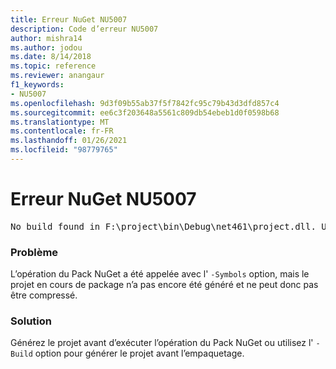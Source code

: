 ```yaml
---
title: Erreur NuGet NU5007
description: Code d’erreur NU5007
author: mishra14
ms.author: jodou
ms.date: 8/14/2018
ms.topic: reference
ms.reviewer: anangaur
f1_keywords:
- NU5007
ms.openlocfilehash: 9d3f09b55ab37f5f7842fc95c79b43d3dfd857c4
ms.sourcegitcommit: ee6c3f203648a5561c809db54ebeb1d0f0598b68
ms.translationtype: MT
ms.contentlocale: fr-FR
ms.lasthandoff: 01/26/2021
ms.locfileid: "98779765"
---
```

# <a name="nuget-error-nu5007"></a>Erreur NuGet NU5007
<pre>No build found in F:\project\bin\Debug\net461\project.dll. Use the -Build option or build the project.</pre>

### <a name="issue"></a>Problème

L’opération du Pack NuGet a été appelée avec l' `-Symbols` option, mais le projet en cours de package n’a pas encore été généré et ne peut donc pas être compressé.


### <a name="solution"></a>Solution

Générez le projet avant d’exécuter l’opération du Pack NuGet ou utilisez l' `-Build` option pour générer le projet avant l’empaquetage.

